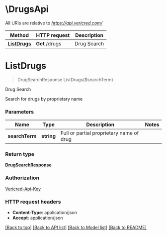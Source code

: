 # \DrugsApi

All URIs are relative to *https://api.vericred.com/*

Method | HTTP request | Description
------------- | ------------- | -------------
[**ListDrugs**](DrugsApi.md#ListDrugs) | **Get** /drugs | Drug Search


# **ListDrugs**
> DrugSearchResponse ListDrugs($searchTerm)

Drug Search

Search for drugs by proprietary name


### Parameters

Name | Type | Description  | Notes
------------- | ------------- | ------------- | -------------
 **searchTerm** | **string**| Full or partial proprietary name of drug | 

### Return type

[**DrugSearchResponse**](DrugSearchResponse.md)

### Authorization

[Vericred-Api-Key](../README.md#Vericred-Api-Key)

### HTTP request headers

 - **Content-Type**: application/json
 - **Accept**: application/json

[[Back to top]](#) [[Back to API list]](../README.md#documentation-for-api-endpoints) [[Back to Model list]](../README.md#documentation-for-models) [[Back to README]](../README.md)

